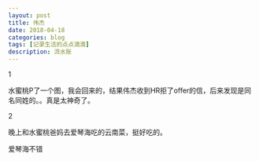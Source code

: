 ```yaml
---
layout: post
title: 伟杰
date: 2018-04-18
categories: blog
tags: [记录生活的点点滴滴]
description: 流水账
---
```


1 

水蜜桃P了一个图，我会回来的，结果伟杰收到HR拒了offer的信，后来发现是同名同姓的。。真是太神奇了。

2

晚上和水蜜桃爸妈去爱琴海吃的云南菜，挺好吃的。

爱琴海不错






